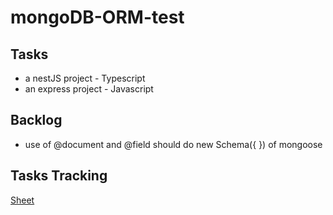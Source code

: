 # mongoDB-ORM-test

## Tasks

- a nestJS project - Typescript
- an express project - Javascript

## Backlog

- use of @document and @field should do new Schema({ }) of mongoose

## Tasks Tracking

[Sheet](https://talenticaall-my.sharepoint.com/:x:/g/personal/ajeet_shah_talentica_com/EUzXVspdmapKg1nQ-auIhNkBW34sUsBGCqOYYTCknasYXQ?e=2ngcD4)

